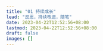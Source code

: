 ```yaml
---
title: "01 持续成长"
lead: "反思，持续改进，随笔"
date: 2023-04-22T12:52:56+08:00
lastmod: 2023-04-22T12:52:56+08:00
draft: false
images: []
---
```

